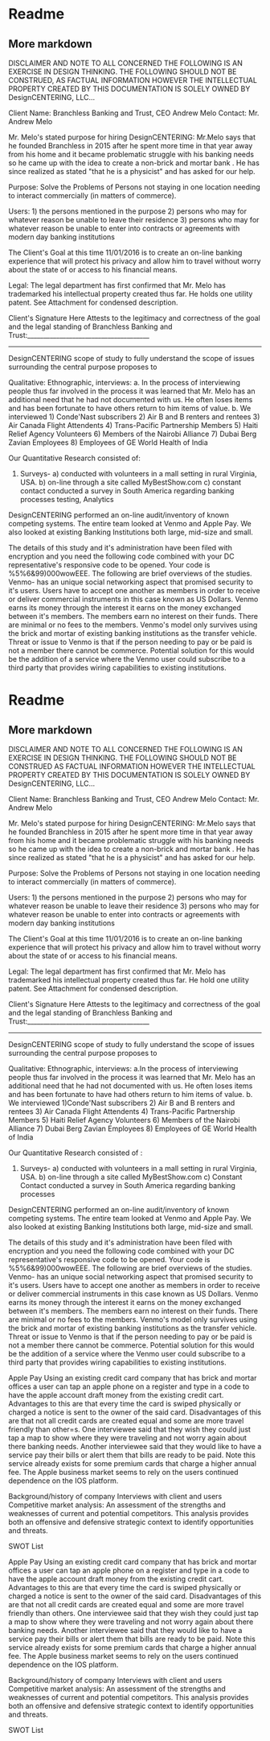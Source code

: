 # Readme
## More markdown

DISCLAIMER AND NOTE TO ALL CONCERNED THE FOLLOWING IS AN EXERCISE IN DESIGN THINKING. THE FOLLOWING SHOULD NOT BE CONSTRUED, AS FACTUAL INFORMATION HOWEVER THE INTELLECTUAL PROPERTY CREATED BY THIS DOCUMENTATION IS SOLELY OWNED BY DesignCENTERING, LLC...

Client Name: Branchless Banking and Trust, CEO  Andrew Melo
Contact: Mr. Andrew Melo

Mr. Melo's stated purpose for hiring DesignCENTERING:
    Mr.Melo says that he founded Branchless in 2015 after he spent more time in that      year away from his home and it became problematic struggle with his banking needs so     he came up with the idea to create a non-brick and mortar bank . He has since         realized as stated "that he is a physicist" and has asked for our help.

Purpose: Solve the Problems of Persons not staying in one location needing to interact commercially (in matters of commerce).

Users:  1) the persons mentioned in the purpose
        2) persons who may for whatever reason be unable to leave their residence
        3) persons who may for whatever reason be unable to enter into contracts or           agreements with modern day banking institutions

The Client's Goal at this time 11/01/2016 is to create an on-line banking experience that will protect his privacy and allow him to travel without worry about the state of or access to his financial means.

Legal: The legal department has first confirmed that Mr. Melo has trademarked his intellectual property created thus far. He holds one utility patent. See Attachment for condensed description.

Client's Signature Here Attests to the legitimacy and correctness of the goal and the legal standing of Branchless Banking and Trust:______________________________________


**************************************************************************************
DesignCENTERING scope of study to fully understand the scope of issues surrounding the central purpose proposes to

Qualitative: Ethnographic, interviews:
a. In the process of interviewing people thus far involved in the process it was learned that Mr. Melo has an additional need that he had not documented with us.  He often loses items and has been fortunate to have others return to him items of value.
b. We interviewed
                1) Conde'Nast subscribers
                2) Air B and B renters and rentees
                3) Air Canada Flight Attendents
                4) Trans-Pacific Partnership Members
                5) Haiti Relief Agency Volunteers
                6) Members of the Nairobi Alliance
                7) Dubai Berg Zavian Employees
                8) Employees of GE World Health of India

Our Quantitative Research consisted of:
1) Surveys- a) conducted with volunteers in a mall setting in rural Virginia, USA.
            b) on-line through a site called MyBestShow.com
            c) constant contact conducted a survey in South America regarding banking             processes
            testing, Analytics

DesignCENTERING performed an on-line audit/inventory of known competing systems. The entire team looked at Venmo and Apple Pay. We also looked at existing Banking Institutions both large, mid-size and small.

The details of this study and it's administration have been filed with encryption and you need the following code combined with your DC representative's responsive code to be opened. Your code is %5%6&99)000wowEEE. The following are brief overviews of the studies.
Venmo- has an unique social networking aspect that promised security to it's users. Users have to accept one another as members in order to receive or deliver commercial instruments in this case known as US Dollars. Venmo earns its money through the interest it earns on the money exchanged between it's members. The members earn no interest on their funds. There are minimal or no fees to the members.  Venmo's model only survives using the brick and mortar of existing banking institutions as the transfer vehicle. Threat or issue to Venmo is that if the person needing to pay or be paid is not a member there cannot be commerce.  Potential solution for this would be the addition of a service where the Venmo user could subscribe to a third party that provides wiring capabilities to existing institutions.  
# Readme
## More markdown

DISCLAIMER AND NOTE TO ALL CONCERNED THE FOLLOWING IS AN EXERCISE IN DESIGN THINKING. THE FOLLOWING SHOULD NOT BE CONSTRUED AS FACTUAL INFORMATION HOWEVER THE INTELLECTUAL PROPERTY CREATED BY THIS DOCUMENTATION IS SOLELY OWNED BY DesignCENTERING, LLC...

Client Name: Branchless Banking and Trust, CEO  Andrew Melo
Contact: Mr. Andrew Melo

Mr. Melo's stated purpose for hiring DesignCENTERING:
    Mr.Melo says that he founded Branchless in 2015 after he spent more time in that      year away from his home and it became problematic struggle with his banking needs so     he came up with the idea to create a non-brick and mortar bank . He has since         realized as stated "that he is a physicist" and has asked for our help.

Purpose: Solve the Problems of Persons not staying in one location needing to interact commercially (in matters of commerce).

Users:  1) the persons mentioned in the purpose
        2) persons who may for whatever reason be unable to leave their residence
        3) persons who may for whatever reason be unable to enter into contracts or           agreements with modern day banking institutions

The Client's Goal at this time 11/01/2016 is to create an on-line banking experience that will protect his privacy and allow him to travel without worry about the state of or access to his financial means.

Legal: The legal department has first confirmed that Mr. Melo has trademarked his intellectual property created thus far. He hold one utility patent. See Attachment for condensed description.

Client's Signature Here Attests to the legitimacy and correctness of the goal and the legal standing of Branchless Banking and Trust:______________________________________


**************************************************************************************
DesignCENTERING scope of study to fully understand the scope of issues surrounding the central purpose proposes to

Qualitative: Ethnographic, interviews:
a.In the process of interviewing people thus far involved in the process it was learned that Mr. Melo has an additional need that he had not documented with us.  He often loses items and has been fortunate to have had others return to him items of value.
b. We interviewed
                1)Conde'Nast subscribers
                2) Air B and B renters and rentees
                3) Air Canada Flight Attendents
                4) Trans-Pacific Partnership Members
                5) Haiti Relief Agency Volunteers
                6) Members of the Nairobi Alliance
                7) Dubai Berg Zavian Employees
                8) Employees of GE World Health of India

Our Quantitative Research consisted of :
1) Surveys- a) conducted with volunteers in a mall setting in rural Virginia, USA.
            b) on-line through a site called MyBestShow.com
            c) Constant Contact conducted a survey in South America regarding banking             processes


DesignCENTERING performed an on-line audit/inventory of known competing systems. The entire team looked at Venmo and Apple Pay. We also looked at existing Banking Institutions both large, mid-size and small.

The details of this study and it's administration have been filed with encryption and you need the following code combined with your DC representative's responsive code to be opened. Your code is %5%6&99)000wowEEE. The following are brief overviews of the studies.
Venmo- has an unique social networking aspect that promised security to it's users. Users have to accept one another as members in order to receive or deliver commercial instruments in this case known as US Dollars. Venmo earns its money through the interest it earns on the money exchanged between it's members. The members earn no interest on their funds. There are minimal or no fees to the members.  Venmo's model only survives using the brick and mortar of existing banking institutions as the transfer vehicle. Threat or issue to Venmo is that if the person needing to pay or be paid is not a member there cannot be commerce.  Potential solution for this would be the addition of a service where the Venmo user could subscribe to a third party that provides wiring capabilities to existing institutions.  

Apple Pay
Using an existing credit card company that has brick and mortar offices a user can tap an apple phone on a register and type in a code to have the apple account draft money from the existing credit cart. Advantages to this are that every time the card is swiped physically or charged a notice is sent to the owner of the said card. Disadvantages of this are that not all credit cards are created equal and some are more travel friendly than other=s.  One interviewee said that they wish they could just tap a map to show where they were traveling and not worry again about there banking needs.  Another interviewee said that they would like to have a service pay their bills or alert them that bills are ready to be paid.  Note this service already exists for some premium cards that charge a higher annual fee. The Apple business market seems to rely on the users continued dependence on the IOS platform.





Background/history of company
Interviews with client and users
Competitive market analysis: An assessment of the strengths and weaknesses of current and potential competitors. This analysis provides both an offensive and defensive strategic context to identify opportunities and threats.

SWOT List

Apple Pay
Using an existing credit card company that has brick and mortar offices a user can tap an apple phone on a register and type in a code to have the apple account draft money from the existing credit cart. Advantages to this are that every time the card is swiped physically or charged a notice is sent to the owner of the said card. Disadvantages of this are that not all credit cards are created equal and some are more travel friendly than others.  One interviewee said that they wish they could just tap a map to show where they were traveling and not worry again about there banking needs.  Another interviewee said that they would like to have a service pay their bills or alert them that bills are ready to be paid.  Note this service already exists for some premium cards that charge a higher annual fee. The Apple business market seems to rely on the users continued dependence on the IOS platform.





Background/history of company
Interviews with client and users
Competitive market analysis: An assessment of the strengths and weaknesses of current and potential competitors. This analysis provides both an offensive and defensive strategic context to identify opportunities and threats.

SWOT List
